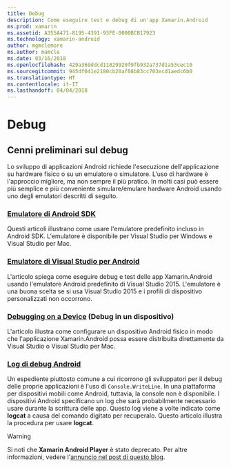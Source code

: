 ```yaml
---
title: Debug
description: Come eseguire test e debug di un'app Xamarin.Android
ms.prod: xamarin
ms.assetid: A355A471-8195-4391-93FE-0000BCB17923
ms.technology: xamarin-android
author: mgmclemore
ms.author: mamcle
ms.date: 03/16/2018
ms.openlocfilehash: 429a369ddcd11829920f9fb932a737d1a53cec10
ms.sourcegitcommit: 945df041e2180cb20af08b83cc703ecd1aedc6b0
ms.translationtype: HT
ms.contentlocale: it-IT
ms.lasthandoff: 04/04/2018
---
```

# <a name="debugging"></a>Debug

## <a name="debugging-overview"></a>Cenni preliminari sul debug

Lo sviluppo di applicazioni Android richiede l'esecuzione dell'applicazione su hardware fisico o su un emulatore o simulatore. L'uso di hardware è l'approccio migliore, ma non sempre il più pratico. In molti casi può essere più semplice e più conveniente simulare/emulare hardware Android usando uno degli emulatori descritti di seguito.


### <a name="android-sdk-emulatorandroiddeploy-testdebuggingandroid-sdk-emulatorindexmd"></a>[Emulatore di Android SDK](~/android/deploy-test/debugging/android-sdk-emulator/index.md)

Questi articoli illustrano come usare l'emulatore predefinito incluso in Android SDK. L'emulatore è disponibile per Visual Studio per Windows e Visual Studio per Mac.

### <a name="visual-studio-android-emulatorandroiddeploy-testdebuggingvisual-studio-android-emulatormd"></a>[Emulatore di Visual Studio per Android](~/android/deploy-test/debugging/visual-studio-android-emulator.md)

L'articolo spiega come eseguire debug e test delle app Xamarin.Android usando l'emulatore Android predefinito di Visual Studio 2015. L'emulatore è una buona scelta se si usa Visual Studio 2015 e i profili di dispositivo personalizzati non occorrono.

### <a name="debugging-on-a-deviceandroiddeploy-testdebuggingdebug-on-devicemd"></a>[Debugging on a Device](~/android/deploy-test/debugging/debug-on-device.md) (Debug in un dispositivo)

L'articolo illustra come configurare un dispositivo Android fisico in modo che l'applicazione Xamarin.Android possa essere distribuita direttamente da Visual Studio o Visual Studio per Mac.

### <a name="android-debug-logandroiddeploy-testdebuggingandroid-debug-logmd"></a>[Log di debug Android](~/android/deploy-test/debugging/android-debug-log.md)

Un espediente piuttosto comune a cui ricorrono gli sviluppatori per il debug delle proprie applicazioni è l'uso di `Console.WriteLine`. In una piattaforma per dispositivi mobili come Android, tuttavia, la console non è disponibile. I dispositivi Android specificano un log che sarà probabilmente necessario usare durante la scrittura delle app. Questo log viene a volte indicato come **logcat** a causa del comando digitato per recuperalo. Questo articolo illustra la procedura per usare **logcat**.

> [!WARNING]
> Si noti che **Xamarin Android Player** è stato deprecato. Per altre informazioni, vedere l'[annuncio nel post di questo blog](https://blog.xamarin.com/live-from-dotnetconf-cycle-7-xamarin-studio-6-and-more/).
